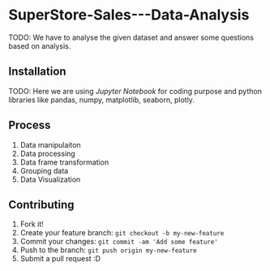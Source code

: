 # SuperStore-Sales---Data-Analysis


TODO: We have to analyse the given dataset and answer some questions based on analysis.
## Installation
TODO: Here we are using  *Jupyter Notebook* for coding purpose and python libraries like pandas, numpy, matplotlib, seaborn, plotly.
## Process
1. Data manipulaiton
2. Data processing
3. Data frame transformation
4. Grouping data
5. Data Visualization


## Contributing
1. Fork it!
2. Create your feature branch: `git checkout -b my-new-feature`
3. Commit your changes: `git commit -am 'Add some feature'`
4. Push to the branch: `git push origin my-new-feature`
5. Submit a pull request :D


